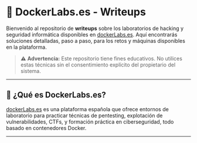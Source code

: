 # 🐳 DockerLabs.es - Writeups

Bienvenido al repositorio de **writeups** sobre los laboratorios de hacking y seguridad informática disponibles en [dockerLabs.es](https://dockerlabs.es). Aquí encontrarás soluciones detalladas, paso a paso, para los retos y máquinas disponibles en la plataforma.

> ⚠️ **Advertencia:** Este repositorio tiene fines educativos. No utilices estas técnicas sin el consentimiento explícito del propietario del sistema.

---

## 🧠 ¿Qué es DockerLabs.es?

[dockerLabs.es](https://dockerlabs.es) es una plataforma española que ofrece entornos de laboratorio para practicar técnicas de pentesting, explotación de vulnerabilidades, CTFs, y formación práctica en ciberseguridad, todo basado en contenedores Docker.

---

